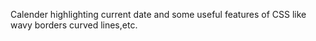 Calender highlighting current date and some useful features of CSS like wavy borders curved lines,etc.
